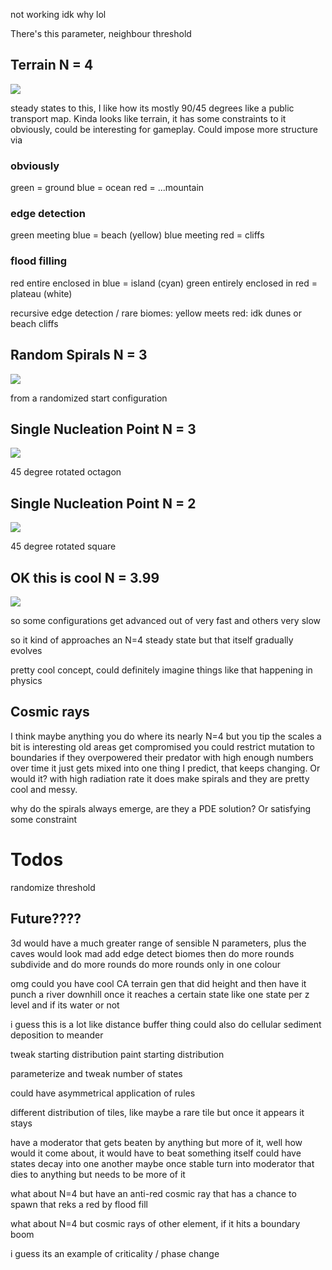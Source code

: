 not working idk why lol


There's this parameter, neighbour threshold

## Terrain N = 4
![](terrain.png)


steady states to this, I like how its mostly 90/45 degrees like a public transport map. Kinda looks like terrain, it has some constraints to it obviously, could be interesting for gameplay. Could impose more structure via

### obviously
green = ground
blue = ocean
red = ...mountain

### edge detection
green meeting blue = beach (yellow)
blue meeting red = cliffs

### flood filling
red entire enclosed in blue = island (cyan)
green entirely enclosed in red = plateau (white)

recursive edge detection / rare biomes: 
yellow meets red: idk dunes or beach cliffs

## Random Spirals N = 3
![](spirals.png)


from a randomized start configuration

## Single Nucleation Point N = 3
![](nucleation3.png)


45 degree rotated octagon

## Single Nucleation Point N = 2
![](nucleation2.png)


45 degree rotated square


## OK this is cool N = 3.99
![](3.99.png)

so some configurations get advanced out of very fast and others very slow

so it kind of approaches an N=4 steady state but that itself gradually evolves

pretty cool concept, could definitely imagine things like that happening in physics

## Cosmic rays

I think maybe anything you do where its nearly N=4 but you tip the scales a bit is interesting
old areas get compromised
you could restrict mutation to boundaries if they overpowered their predator with high enough numbers
over time it just gets mixed into one thing I predict, that keeps changing. Or would it? with high radiation rate it does make spirals and they are pretty cool and messy.

why do the spirals always emerge, are they a PDE solution? Or satisfying some constraint


# Todos
randomize threshold

## Future????
3d would have a much greater range of sensible N parameters, plus the caves would look mad
add edge detect biomes then do more rounds 
subdivide and do more rounds
do more rounds only in one colour

omg could you have cool CA terrain gen that did height and then have it punch a river downhill once it reaches a certain state
like one state per z level and if its water or not

i guess this is a lot like distance buffer thing
could also do cellular sediment deposition to meander

tweak starting distribution
paint starting distribution

parameterize and tweak number of states

could have asymmetrical application of rules

different distribution of tiles, like maybe a rare tile but once it appears it stays

have a moderator that gets beaten by anything but more of it, well how would it come about, it would have to beat something itself
could have states decay into one another
maybe once stable turn into moderator that dies to anything but needs to be more of it


what about N=4 but have an anti-red cosmic ray that has a chance to spawn that reks a red by flood fill

what about N=4 but cosmic rays of other element, if it hits a boundary boom

i guess its an example of criticality / phase change